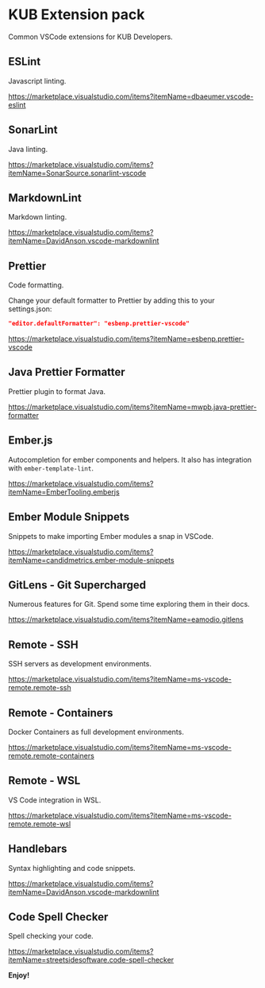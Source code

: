 # KUB Extension pack

Common VSCode extensions for KUB Developers.

## ESLint

Javascript linting.

<https://marketplace.visualstudio.com/items?itemName=dbaeumer.vscode-eslint>

## SonarLint

Java linting.

<https://marketplace.visualstudio.com/items?itemName=SonarSource.sonarlint-vscode>

## MarkdownLint

Markdown linting.

<https://marketplace.visualstudio.com/items?itemName=DavidAnson.vscode-markdownlint>

## Prettier

Code formatting.

Change your default formatter to Prettier by adding this to your settings.json:

```json
"editor.defaultFormatter": "esbenp.prettier-vscode"
```

<https://marketplace.visualstudio.com/items?itemName=esbenp.prettier-vscode>

## Java Prettier Formatter

Prettier plugin to format Java.

<https://marketplace.visualstudio.com/items?itemName=mwpb.java-prettier-formatter>

## Ember.js

Autocompletion for ember components and helpers.
It also has integration with `ember-template-lint`.

<https://marketplace.visualstudio.com/items?itemName=EmberTooling.emberjs>

## Ember Module Snippets

Snippets to make importing Ember modules a snap in VSCode.

<https://marketplace.visualstudio.com/items?itemName=candidmetrics.ember-module-snippets>

## GitLens - Git Supercharged

Numerous features for Git. Spend some time exploring them in their docs.

<https://marketplace.visualstudio.com/items?itemName=eamodio.gitlens>

## Remote - SSH

SSH servers as development environments.

<https://marketplace.visualstudio.com/items?itemName=ms-vscode-remote.remote-ssh>

## Remote - Containers

Docker Containers as full development environments.

<https://marketplace.visualstudio.com/items?itemName=ms-vscode-remote.remote-containers>

## Remote - WSL

VS Code integration in WSL.

<https://marketplace.visualstudio.com/items?itemName=ms-vscode-remote.remote-wsl>

## Handlebars

Syntax highlighting and code snippets.

<https://marketplace.visualstudio.com/items?itemName=DavidAnson.vscode-markdownlint>

## Code Spell Checker

Spell checking your code.

<https://marketplace.visualstudio.com/items?itemName=streetsidesoftware.code-spell-checker>

**Enjoy!**
